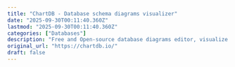 ```yaml
---
title: "ChartDB - Database schema diagrams visualizer"
date: "2025-09-30T00:11:40.360Z"
lastmod: "2025-09-30T00:11:40.360Z"
categories: ["Databases"]
description: "Free and Open-source database diagrams editor, visualize and design your database with a single query.  Tool to help you draw your DB relationship diagrams and export DDL scripts."
original_url: "https://chartdb.io/"
draft: false
---
```

